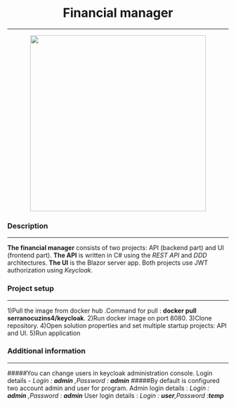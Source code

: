 <h1 align="center">Financial manager</h1>

***
<div style="text-align:center;">
<image src="img/logo.png" width = "400" ></image> 
</div>

### Description
***
__The financial manager__ consists of two projects: API (backend part) and UI (frontend part). __The API__ is written in C# using the _REST API_ and _DDD_ architectures. __The UI__ is the Blazor server app. Both projects use JWT authorization using _Keycloak_.

### Project setup
***
1)Pull the image from docker hub .Command for pull : __docker pull serranocuzins4/keycloak__.
2)Run docker image on port 8080.
3)Clone repository.
4)Open solution properties and set multiple startup projects: API and UI.
5)Run application


### Additional information
***
#####You can change users in keycloak administration console.
Login details - *Login : __admin__ ,Password : __admin__*
#####By default is configured two account admin and user for program.
Admin login details : *Login : __admin__ ,Password : __admin__*
User login details  : *Login : __user__,Password :__temp__*
